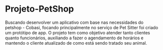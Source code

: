 # Projeto-PetShop
Buscando desenvolver um aplicativo com base nas necessidades do petshop - Cobasi, focando principalmente no serviço de Pet Sitter foi criado um protótipo de app.
O projeto tem como objetivo atender tanto clientes quanto funcionários, auxiliando a fazer o agendamento de horários e mantendo o cliente atualizado de como está sendo tratado seu animal.
